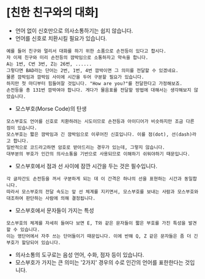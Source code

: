 [친한 친구와의 대화]
======================
* 언어 없이 신호만으로 의사소통하기는 쉽지 않습니다.
* 언어를 신호로 치환시킬 필요가 있습니다.
```
예를 들어 친구와 멀리서 대화를 하기 위한 소품으로 손전등이 있다고 합시다.
자 이제 친구와 미리 손전등의 깜박임으로 소통하자고 약속을 합니다.
A는 1번, C번 3번, Z는 26번, ......
그렇다면 BAD라는 단어는 2번, 1번, 4번 깜박이면 그 의미를 전달할 수 있겠네요.
물론 깜박임과 깜박임 사이에 시간을 두어 구분할 필요가 있습니다.
하지만 첫 마디부터 힘들어잘 것입니다. "How are you?"를 전달한다고 가정해보죠.
손전등을 총 131번 깜박여야 합니다. 게다가 물음표를 전달할 방법에 대해서는 생각해보지 않았습니다.
```
* 모스부호(Morse Code)의 탄생
```
모스부호도 언어를 신호로 치환하려는 시도이므로 손전등과 아이디어가 비슷하지만 조금 다른 점이 있습니다.
모스부호는 짧은 깜박임과 긴 깜박임으로 이루어진 신호입니다. 이를 점(dot), 선(dash)라고 합니다.
일반적으로 코드라고하면 암호로 받아드리는 경우가 있는데, 그렇지 않습니다.
대부분의 부호가 인간의 의사소통을 기반으로 사용되므로 이해하기 쉬워야하기 때문입니다.
```
* 모스부호에서 점과 선 사이에 잠깐 시간을 두는 것은 필수입니다.
```
각 글자간도 손전등을 꺼서 구분하게 되는 데 이 간격은 하나의 선을 표현하는 시간과 동일합니다.
따라서 모스부호의 전달 속도는 앞 선 체계를 지키면서, 모스부호를 보내는 사람과 모스부호와 대조하여 판단하는 사람에 의해 결정됩니다.
```
* 모스부호에서 문자들이 가지는 특성
```
모스부호의 체계를 자세히 들여다 보면 E, T와 같은 문자들이 짧은 부호를 가진 특성을 발견할 수 있습니다.
이는 영단어에서 자주 쓰는 단어들이기 때문입니다. 이에 반해 Q, Z 같은 문자들은 좀 더 긴 부호가 할당되어 있습니다.
```
* 의사소통의 도구로는 음성 언어, 수화, 점자 등이 있습니다.
* 모스부호가 가지는 큰 의미는 '2가지' 경우의 수로 인간의 언어를 표한한다는 것입니다.